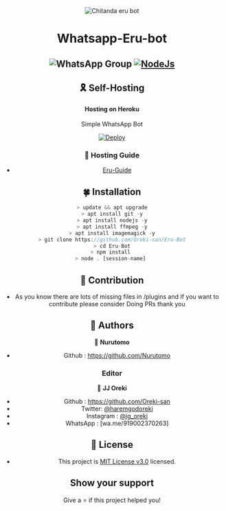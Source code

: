 <div align="center">
<img src="https://i.imgur.com/4tRKOcz.png" 
alt="Chitanda eru bot" border="0">


# **Whatsapp-Eru-bot**


##  ![WhatsApp Group](https://img.shields.io/badge/WhatsApp-25D366?style=for-the-badge&logo=whatsapp&logoColor=white) [![NodeJs](https://img.shields.io/badge/Node.js-43853D?style=for-the-badge&logo=node.js&logoColor=white)](https://nodejs.org/en/)


## 🎗 Self-Hosting
 
 #### **Hosting on Heroku**
 Simple WhatsApp Bot

[![Deploy](https://www.herokucdn.com/deploy/button.svg)](https://heroku.com/deploy?template=https://github.com/Oreki-san/Eru-Bot)

### 📌 Hosting Guide
- [Eru-Guide](https://github.com/Oreki-san/Eru-Guide/blob/main/README.md)
 
 ## 🍀 Installation
 
 
 ```js 
 > update && apt upgrade
 > apt install git -y
 > apt install nodejs -y
 > apt install ffmpeg -y
 > apt install imagemagick -y
 > git clone https://github.com/Oreki-san/Eru-Bot
 > cd Eru-Bot
 > npm install 
 > node . [session-name] 
 ```
 ##  🌝 **Contribution**
 
 - As you know there are lots of missing files in /plugins and If you want to contribute please consider Doing PRs thank you
 
 
 ## 👥 Authors
 
 👤 **Nurutomo**
 
 * Github : https://github.com/Nurutomo
 
 ### Editor 
 👤  **JJ Oreki**
* Github : https://github.com/Oreki-san
* Twitter: [@haremgodoreki](https://twitter.com/@haremgodoreki)
* Instagram : [@ig_oreki](https://instagram.com/ig_oreki)
* WhatsApp : [wa.me/919002370263]



## 📝 License 

+ This project is [MIT License v3.0](https://github.com/Oreki-san/Eru-Bot/blob/main/LICENSE) licensed. 



## Show your support 

Give a ⭐️ if this project helped you!
 
